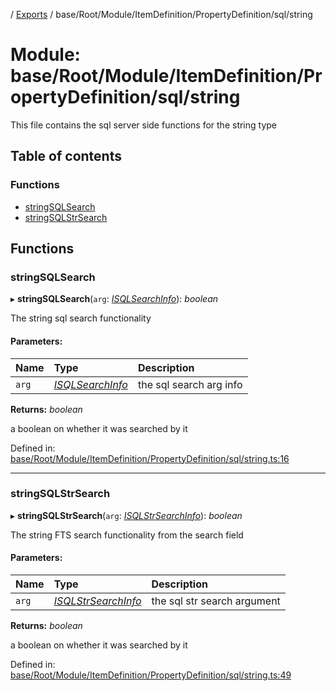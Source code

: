 [](../README.md) / [Exports](../modules.md) / base/Root/Module/ItemDefinition/PropertyDefinition/sql/string

# Module: base/Root/Module/ItemDefinition/PropertyDefinition/sql/string

This file contains the sql server side functions for the string type

## Table of contents

### Functions

- [stringSQLSearch](base_root_module_itemdefinition_propertydefinition_sql_string.md#stringsqlsearch)
- [stringSQLStrSearch](base_root_module_itemdefinition_propertydefinition_sql_string.md#stringsqlstrsearch)

## Functions

### stringSQLSearch

▸ **stringSQLSearch**(`arg`: [*ISQLSearchInfo*](../interfaces/base_root_module_itemdefinition_propertydefinition_types.isqlsearchinfo.md)): *boolean*

The string sql search functionality

#### Parameters:

Name | Type | Description |
:------ | :------ | :------ |
`arg` | [*ISQLSearchInfo*](../interfaces/base_root_module_itemdefinition_propertydefinition_types.isqlsearchinfo.md) | the sql search arg info   |

**Returns:** *boolean*

a boolean on whether it was searched by it

Defined in: [base/Root/Module/ItemDefinition/PropertyDefinition/sql/string.ts:16](https://github.com/onzag/itemize/blob/0569bdf2/base/Root/Module/ItemDefinition/PropertyDefinition/sql/string.ts#L16)

___

### stringSQLStrSearch

▸ **stringSQLStrSearch**(`arg`: [*ISQLStrSearchInfo*](../interfaces/base_root_module_itemdefinition_propertydefinition_types.isqlstrsearchinfo.md)): *boolean*

The string FTS search functionality from the search field

#### Parameters:

Name | Type | Description |
:------ | :------ | :------ |
`arg` | [*ISQLStrSearchInfo*](../interfaces/base_root_module_itemdefinition_propertydefinition_types.isqlstrsearchinfo.md) | the sql str search argument   |

**Returns:** *boolean*

a boolean on whether it was searched by it

Defined in: [base/Root/Module/ItemDefinition/PropertyDefinition/sql/string.ts:49](https://github.com/onzag/itemize/blob/0569bdf2/base/Root/Module/ItemDefinition/PropertyDefinition/sql/string.ts#L49)
